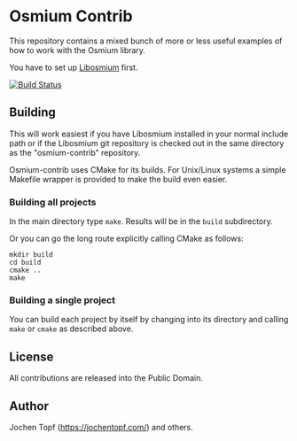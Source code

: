 
# Osmium Contrib

This repository contains a mixed bunch of more or less useful examples of how
to work with the Osmium library.

You have to set up [Libosmium](https://osmcode.org/libosmium) first.

[![Build Status](https://github.com/osmcode/osmium-contrib/actions/workflows/ci.yml/badge.svg?branch=master)](https://github.com/osmcode/osmium-contrib/actions)


## Building

This will work easiest if you have Libosmium installed in your normal include
path or if the Libosmium git repository is checked out in the same directory as
the "osmium-contrib" repository.

Osmium-contrib uses CMake for its builds. For Unix/Linux systems a simple
Makefile wrapper is provided to make the build even easier.

### Building all projects

In the main directory type `make`. Results will be in the `build` subdirectory.

Or you can go the long route explicitly calling CMake as follows:

    mkdir build
    cd build
    cmake ..
    make

### Building a single project

You can build each project by itself by changing into its directory and calling
`make` or `cmake` as described above.


## License

All contributions are released into the Public Domain.


## Author

Jochen Topf (https://jochentopf.com/) and others.

